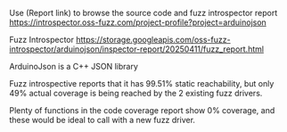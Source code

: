 Use (Report link) to browse the source code and fuzz introspector report https://introspector.oss-fuzz.com/project-profile?project=arduinojson 

Fuzz Introspector
https://storage.googleapis.com/oss-fuzz-introspector/arduinojson/inspector-report/20250411/fuzz_report.html

ArduinoJson is a C++ JSON library

Fuzz introspective reports that it has 99.51% static reachability, but only 49% actual coverage is being reached by the 2 existing fuzz drivers.

Plenty of functions in the code coverage report show 0% coverage, and these would be ideal to call with a new fuzz driver.
